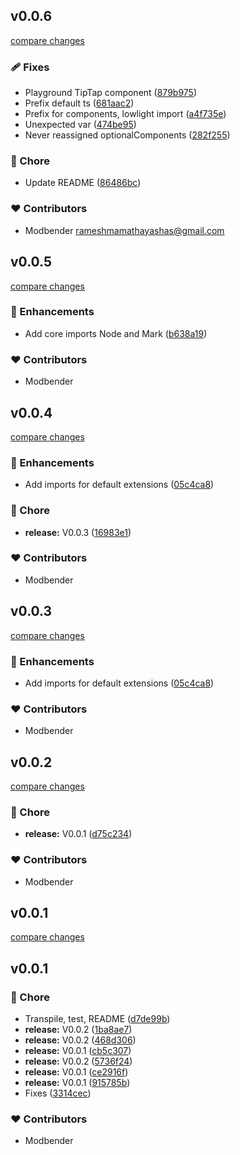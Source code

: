 
## v0.0.6

[compare changes](https://github.com/modbender/nuxt-tiptap-editor/compare/v0.0.5...v0.0.6)

### 🩹 Fixes

- Playground TipTap component ([879b975](https://github.com/modbender/nuxt-tiptap-editor/commit/879b975))
- Prefix default ts ([681aac2](https://github.com/modbender/nuxt-tiptap-editor/commit/681aac2))
- Prefix for components, lowlight import ([a4f735e](https://github.com/modbender/nuxt-tiptap-editor/commit/a4f735e))
- Unexpected var ([474be95](https://github.com/modbender/nuxt-tiptap-editor/commit/474be95))
- Never reassigned optionalComponents ([282f255](https://github.com/modbender/nuxt-tiptap-editor/commit/282f255))

### 🏡 Chore

- Update README ([86486bc](https://github.com/modbender/nuxt-tiptap-editor/commit/86486bc))

### ❤️ Contributors

- Modbender <rameshmamathayashas@gmail.com>

## v0.0.5

[compare changes](https://github.com/modbender/nuxt-tiptap-editor/compare/v0.0.4...v0.0.5)

### 🚀 Enhancements

- Add core imports Node and Mark ([b638a19](https://github.com/modbender/nuxt-tiptap-editor/commit/b638a19))

### ❤️ Contributors

- Modbender

## v0.0.4

[compare changes](https://github.com/modbender/nuxt-tiptap-editor/compare/v0.0.3...v0.0.4)

### 🚀 Enhancements

- Add imports for default extensions ([05c4ca8](https://github.com/modbender/nuxt-tiptap-editor/commit/05c4ca8))

### 🏡 Chore

- **release:** V0.0.3 ([16983e1](https://github.com/modbender/nuxt-tiptap-editor/commit/16983e1))

### ❤️ Contributors

- Modbender

## v0.0.3

[compare changes](https://github.com/modbender/nuxt-tiptap-editor/compare/v0.0.2...v0.0.3)

### 🚀 Enhancements

- Add imports for default extensions ([05c4ca8](https://github.com/modbender/nuxt-tiptap-editor/commit/05c4ca8))

### ❤️ Contributors

- Modbender

## v0.0.2

[compare changes](https://github.com/modbender/nuxt-tiptap-editor/compare/v0.0.1...v0.0.2)

### 🏡 Chore

- **release:** V0.0.1 ([d75c234](https://github.com/modbender/nuxt-tiptap-editor/commit/d75c234))

### ❤️ Contributors

- Modbender

## v0.0.1

[compare changes](https://github.com/modbender/nuxt-tiptap-editor/compare/v0.0.1...v0.0.1)

## v0.0.1


### 🏡 Chore

- Transpile, test, README ([d7de99b](https://github.com/modbender/nuxt-tiptap-editor/commit/d7de99b))
- **release:** V0.0.2 ([1ba8ae7](https://github.com/modbender/nuxt-tiptap-editor/commit/1ba8ae7))
- **release:** V0.0.2 ([468d306](https://github.com/modbender/nuxt-tiptap-editor/commit/468d306))
- **release:** V0.0.1 ([cb5c307](https://github.com/modbender/nuxt-tiptap-editor/commit/cb5c307))
- **release:** V0.0.2 ([5736f24](https://github.com/modbender/nuxt-tiptap-editor/commit/5736f24))
- **release:** V0.0.1 ([ce2916f](https://github.com/modbender/nuxt-tiptap-editor/commit/ce2916f))
- **release:** V0.0.1 ([915785b](https://github.com/modbender/nuxt-tiptap-editor/commit/915785b))
- Fixes ([3314cec](https://github.com/modbender/nuxt-tiptap-editor/commit/3314cec))

### ❤️ Contributors

- Modbender

